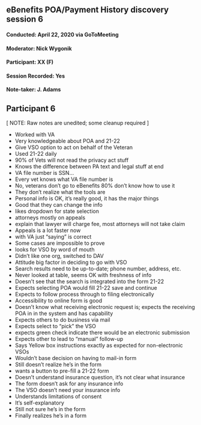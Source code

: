 ## eBenefits POA/Payment History discovery session 6
#### Conducted: April 22, 2020 via GoToMeeting
#### Moderator: Nick Wygonik
#### Participant: XX (F)
#### Session Recorded: Yes
#### Note-taker: J. Adams
## Participant 6

[ NOTE: Raw notes are unedited; some cleanup required ]

- Worked with VA
- Very knowledgeable about POA and 21-22
- Give VSO option to act on behalf of the Veteran
- Used 21-22 daily
- 90% of Vets will not read the privacy act stuff
- Knows the difference between PA text and legal stuff at end
- VA file number is SSN…
- Every vet knows what VA file number is
- No, veterans don’t go to eBenefits 80% don’t know how to use it
- They don’t realize what the tools are
- Personal info is OK, it’s really good, it has the major things
- Good that they can change the info
- likes dropdown for state selection
- attorneys mostly on appeals
- explain that lawyer will charge fee, most attorneys will not take claim
- Appeals is a lot faster now
- with VA just “saying” is correct
- Some cases are impossible to prove
- looks for VSO by word of mouth
- Didn’t like one org, switched to DAV
- Attitude big factor in deciding to go with VSO
- Search results need to be up-to-date; phone number, address, etc.
- Never looked at table, seems OK with freshness of info
- Doesn’t see that the search is integrated into the form 21-22
- Expects selecting POA would fill 21-22 save and continue
- Expects to follow process through to filing electronically
- Accessibility to online form is good
- Doesn’t know what receiving electronic request is; expects the receiving POA in in the system and has capability
- Expects others to do business via mail
- Expects select to “pick” the VSO
- expects green check indicate there would be an electronic submission
- Expects other to lead to “manual” follow-up
- Says Yellow box instructions exactly as expected for non-electronic VSOs
- Wouldn’t base decision on having to mail-in form
- Still doesn’t realize he’s in the form
- wants a button to pre-fill a 21-22 form
- Doesn’t understand insurance question, it’s not clear what insurance
- The form doesn’t ask for any insurance info
- The VSO doesn’t need your insurance info
- Understands limitations of consent
- It’s self-explanatory
- Still not sure he’s in the form
- Finally realizes he’s in a form
